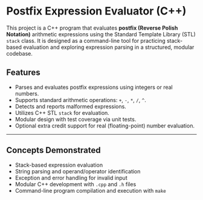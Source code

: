 # Postfix Expression Evaluator (C++)

This project is a C++ program that evaluates **postfix (Reverse Polish Notation)** arithmetic expressions using the Standard Template Library (STL) `stack` class. It is designed as a command-line tool for practicing stack-based evaluation and exploring expression parsing in a structured, modular codebase.

## Features

- Parses and evaluates postfix expressions using integers or real numbers.
- Supports standard arithmetic operations: `+`, `-`, `*`, `/`, `^`.
- Detects and reports malformed expressions.
- Utilizes C++ STL `stack` for evaluation.
- Modular design with test coverage via unit tests.
- Optional extra credit support for real (floating-point) number evaluation.

---

## Concepts Demonstrated

- Stack-based expression evaluation
- String parsing and operand/operator identification
- Exception and error handling for invalid input
- Modular C++ development with `.cpp` and `.h` files
- Command-line program compilation and execution with `make`
